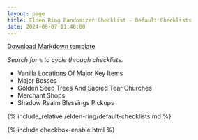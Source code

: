 ```yaml
---
layout: page
title: Elden Ring Randomizer Checklist - Default Checklists
date: 2024-09-07 11:40:00
---
```


[Download Markdown template](https://github.com/Zakkaruu/the-stone-tablet/raw/main/_posts/elden-ring/default-checklists.md)

*Search for `%` to cycle through checklists.*

- Vanilla Locations Of Major Key Items
- Major Bosses
- Golden Seed Trees And Sacred Tear Churches
- Merchant Shops
- Shadow Realm Blessings Pickups

{% include_relative /elden-ring/default-checklists.md %}

{% include checkbox-enable.html %}
